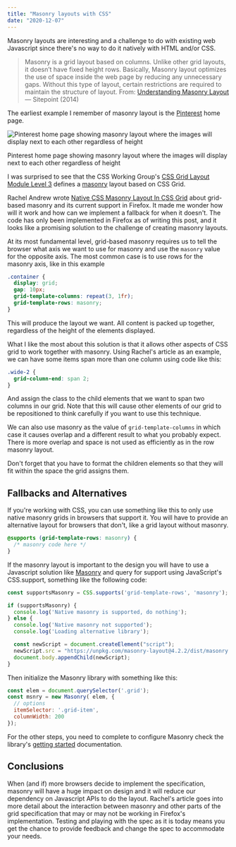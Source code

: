 ```yaml
---
title: "Masonry layouts with CSS"
date: "2020-12-07"
---
```


Masonry layouts are interesting and a challenge to do with existing web Javascript since there's no way to do it natively with HTML and/or CSS.

> Masonry is a grid layout based on columns. Unlike other grid layouts, it doesn’t have fixed height rows. Basically, Masonry layout optimizes the use of space inside the web page by reducing any unnecessary gaps. Without this type of layout, certain restrictions are required to maintain the structure of layout. From: [Understanding Masonry Layout](https://www.sitepoint.com/understanding-masonry-layout/) — Sitepoint (2014)

The earliest example I remember of masonry layout is the [Pinterest](https://www.pinterest.com/) home page.

![Pinterest home page showing masonry layout where the images will display next to each other regardless of height](https://res.cloudinary.com/dfh6ihzvj/images/v1606771490/publishing-project.rivendellweb.net/pinterest/pinterest.png)

Pinterest home page showing masonry layout where the images will display next to each other regardless of height

I was surprised to see that the CSS Working Group's [CSS Grid Layout Module Level 3](https://drafts.csswg.org/css-grid-3/) defines a [masonry](https://drafts.csswg.org/css-grid-3/#masonry-layout) layout based on CSS Grid.

Rachel Andrew wrote [Native CSS Masonry Layout In CSS Grid](https://www.smashingmagazine.com/native-css-masonry-layout-css-grid/) about grid-based masonry and its current support in Firefox. It made me wonder how will it work and how can we implement a fallback for when it doesn't. The code has only been implemented in Firefox as of writing this post, and it looks like a promising solution to the challenge of creating masonry layouts.

At its most fundamental level, grid-based masonry requires us to tell the browser what axis we want to use for masonry and use the `masonry` value for the opposite axis. The most common case is to use rows for the masonry axis, like in this example

```css
.container {
  display: grid;
  gap: 10px;
  grid-template-columns: repeat(3, 1fr);
  grid-template-rows: masonry;
}
```

This will produce the layout we want. All content is packed up together, regardless of the height of the elements displayed.

What I like the most about this solution is that it allows other aspects of CSS grid to work together with masonry. Using Rachel's article as an example, we can have some items span more than one column using code like this:

```css
.wide-2 {
  grid-column-end: span 2;
}
```

And assign the class to the child elements that we want to span two columns in our grid. Note that this will cause other elements of our grid to be repositioned to think carefully if you want to use this technique.

We can also use masonry as the value of `grid-template-columns` in which case it causes overlap and a different result to what you probably expect. There is more overlap and space is not used as efficiently as in the row masonry layout.

Don't forget that you have to format the children elements so that they will fit within the space the grid assigns them.

## Fallbacks and Alternatives

If you're working with CSS, you can use something like this to only use native masonry grids in browsers that support it. You will have to provide an alternative layout for browsers that don't, like a grid layout without masonry.

```css
@supports (grid-template-rows: masonry) {
  /* masonry code here */
}
```

If the masonry layout is important to the design you will have to use a Javascript solution like [Masonry](https://masonry.desandro.com/) and query for support using JavaScript's CSS.support, something like the following code:

```js
const supportsMasonry = CSS.supports('grid-template-rows', 'masonry');

if (supportsMasonry) {
  console.log('Native masonry is supported, do nothing');
} else {
  console.log('Native masonry not supported');
  console.log('Loading alternative library');

  const newScript = document.createElement("script");
  newScript.src = "https://unpkg.com/masonry-layout@4.2.2/dist/masonry.pkgd.min.js";
  document.body.appendChild(newScript);
}
```

Then initialize the Masonry library with something like this:

```js
const elem = document.querySelector('.grid');
const msnry = new Masonry( elem, {
  // options
  itemSelector: '.grid-item',
  columnWidth: 200
});
```

For the other steps, you need to complete to configure Masonry check the library's [getting started](https://masonry.desandro.com/#getting-started) documentation.

## Conclusions

When (and if) more browsers decide to implement the specification, masonry will have a huge impact on design and it will reduce our dependency on Javascript APIs to do the layout. Rachel's article goes into more detail about the interaction between masonry and other parts of the grid specification that may or may not be working in Firefox's implementation. Testing and playing with the spec as it is today means you get the chance to provide feedback and change the spec to accommodate your needs.
